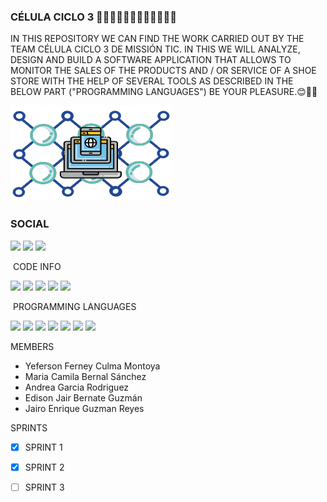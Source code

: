 ### CÉLULA CICLO 3 🦠👩‍💻🧑‍💻👨‍💻👩‍💻👨‍💻🦠

IN THIS REPOSITORY WE CAN FIND THE WORK CARRIED OUT BY THE TEAM CÉLULA CICLO 3 DE MISSIÓN TIC. IN THIS WE WILL ANALYZE, DESIGN AND BUILD A SOFTWARE APPLICATION THAT ALLOWS TO MONITOR THE SALES OF THE PRODUCTS AND / OR SERVICE OF A SHOE STORE WITH THE HELP OF SEVERAL TOOLS AS DESCRIBED IN THE BELOW PART ("PROGRAMMING LANGUAGES") BE YOUR PLEASURE.😊🐱‍💻 

![](IMAGE/LogoGrupo.png)

<h3>SOCIAL</h3>

![](https://img.shields.io/github/stars/yeferfer/Udea-Grupo-Celula-Ciclo3?style=social) ![](https://img.shields.io/github/forks/yeferfer/Udea-Grupo-Celula-Ciclo3?style=social) ![](https://img.shields.io/github/watchers/yeferfer/Udea-Grupo-Celula-Ciclo3?style=social)

![]()
CODE INFO

![](https://img.shields.io/github/issues-pr/yeferfer/Udea-Grupo-Celula-Ciclo3) ![](https://img.shields.io/github/commit-activity/w/yeferfer/Udea-Grupo-Celula-Ciclo3?color=blue) ![](https://img.shields.io/github/last-commit/yeferfer/Udea-Grupo-Celula-Ciclo3?color=blue) ![](https://img.shields.io/github/contributors/yeferfer/Udea-Grupo-Celula-Ciclo3?color=orange) ![](https://img.shields.io/github/contributors-anon/yeferfer/Udea-Grupo-Celula-Ciclo3?color=orange&label=anonymous%20contributors)

![]()
PROGRAMMING LANGUAGES

![](https://img.shields.io/static/v1?label=HTML&message=v5&color=orange&style=for-the-badge&logo=html5) ![](https://img.shields.io/static/v1?label=CSS&message=v3&color=blue&style=for-the-badge&logo=css3) ![](https://img.shields.io/static/v1?label=JAVASCRIPT&message=v1.4&color=yellow&style=for-the-badge&logo=javascript) ![](https://img.shields.io/static/v1?label=MONGOBD&message=v4.0.8&color=green&style=for-the-badge&logo=mongodb) ![](https://img.shields.io/static/v1?label=REACTJS&message=v16.9.0&color=blue&style=for-the-badge&logo=react) ![](https://img.shields.io/static/v1?label=TYPESCRIPT&message=v4.4.3&color=blue&style=for-the-badge&logo=typescript)  ![](https://img.shields.io/static/v1?label=NODE.JS&message=v14.15.4&color=green&style=for-the-badge&logo=node.js)

MEMBERS
- Yeferson Ferney Culma Montoya
- Maria Camila Bernal Sánchez
- Andrea Garcia Rodriguez
- Edison Jair Bernate Guzmán
- Jairo Enrique Guzman Reyes


SPRINTS

- [x] SPRINT 1
- [x] SPRINT 2
- [ ] SPRINT 3


